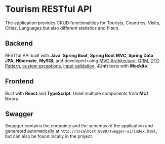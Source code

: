 # Tourism RESTful API

The application provides CRUD functionalities for Tourists, Countries, Visits, Cities, Languages but also different statistics and filters.

## Backend

RESTful API built with **Java**, **Spring Boot**, **Spring Boot MVC**, **Spring Data JPA**, **Hibernate**, **MySQL** and developed using <u>MVC Architecture</u>, <u>ORM</u>, <u>DTO Pattern</u>, <u>custom exceptions</u>, <u>input validation</u>, **JUnit** tests with **Mockito**.

## Frontend

Built with **React** and **TypeScript**. Used multiple components from **MUI** library.

## Swagger

Swagger contains the endpoints and the schemas of the application and generated automatically at `http://localhost:8080/swagger-ui/index.html`, but can also be found locally in the project.
